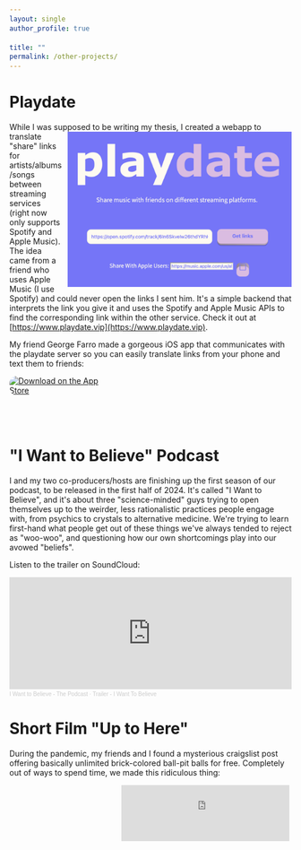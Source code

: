 ```yaml
---
layout: single
author_profile: true

title: ""
permalink: /other-projects/
---
```


# Playdate

While I was supposed to be writing<img align="right" src="/assets/images/playdate_webapp.png" width="400" style="padding: 0px 0px 0px 10px"> my thesis, I created a webapp to translate "share" links for artists/albums/songs between streaming services (right now only supports Spotify and Apple Music). The idea came from a friend who uses Apple Music (I use Spotify) and could never open the links I sent him. It's a simple backend that interprets the link you give it and uses the Spotify and Apple Music APIs to find the corresponding link within the other service. Check it out at [https://www.playdate.vip](https://www.playdate.vip).

My friend George Farro made a gorgeous iOS app that communicates with the playdate server so you can easily translate links from your phone and text them to friends:

<a href="https://apps.apple.com/us/app/playdate-vip/id6446378040?itsct=apps_box_badge&amp;itscg=30200" style="display: inline-block; overflow: hidden; border-radius: 11px; width: 180px; height: 83px;"><img src="https://tools.applemediaservices.com/api/badges/download-on-the-app-store/white/en-us?size=250x83&amp;releaseDate=1689120000" alt="Download on the App Store" style="justify-content: center; align-items: center; border-radius: 13px; width: 180px; height: 83px;"></a>


# "I Want to Believe" Podcast

I and my two co-producers/hosts are finishing up the first season of our podcast, to be released in the first half of 2024. It's called "I Want to Believe", and it's about three "science-minded" guys trying to open themselves up to the weirder, less rationalistic practices people engage with, from psychics to crystals to alternative medicine. We're trying to learn first-hand what people get out of these things we've always tended to reject as "woo-woo", and questioning how our own shortcomings play into our avowed "beliefs".

Listen to the trailer on SoundCloud:

<iframe width="100%" height="200" scrolling="no" frameborder="no" allow="autoplay" src="https://w.soundcloud.com/player/?url=https%3A//api.soundcloud.com/tracks/1684115337&color=%23ff5500&auto_play=false&hide_related=false&show_comments=false&show_user=false&show_reposts=false&show_teaser=false&visual=false"></iframe><div style="font-size: 10px; color: #cccccc;line-break: anywhere;word-break: normal;overflow: hidden;white-space: nowrap;text-overflow: ellipsis; font-family: Interstate,Lucida Grande,Lucida Sans Unicode,Lucida Sans,Garuda,Verdana,Tahoma,sans-serif;font-weight: 100;"><a href="https://soundcloud.com/iwanttobelievepod" title="I Want to Believe - The Podcast" target="_blank" style="color: #cccccc; text-decoration: none;">I Want to Believe - The Podcast</a> · <a href="https://soundcloud.com/iwanttobelievepod/trailer" title="Trailer - I Want To Believe" target="_blank" style="color: #cccccc; text-decoration: none;">Trailer - I Want To Believe</a></div>

# Short Film "Up to Here"

During the pandemic, my friends and I found a mysterious craigslist post offering basically unlimited brick-colored ball-pit balls for free. Completely out of ways to spend time, we made this ridiculous thing:

<iframe height="100" src="https://www.youtube.com/embed/dAX8F6a3Rl4?si=hJShvQRSQS1xwCdk" title="YouTube video player" frameborder="0" allow="accelerometer; autoplay; clipboard-write; encrypted-media; gyroscope; picture-in-picture; web-share" allowfullscreen style="padding: 0px 200px 0px 200px"></iframe>
